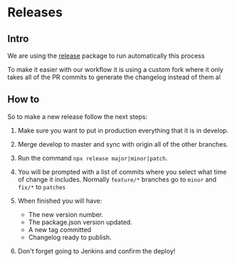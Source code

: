 # Releases

## Intro

We are using the [release](https://github.com/zeit/release) package to run automatically this process

To make it easier with our workflow it is using a custom fork where it only takes all of the PR commits to generate the changelog instead of them al


## How to

So to make a new release follow the next steps:
1. Make sure you want to put in production everything that it is in develop.
2. Merge develop to master and sync with origin all of the other branches.
3. Run the command ```npx release major|minor|patch```.
4. You will be prompted with a list of commits where you select what time of change it includes. Normally `feature/*` branches go to `minor` and `fix/*` to `patches`
5. When finished you will have:
    - The new version number.
    - The package.json version updated.
    - A new tag committed
    - Changelog ready to publish.

6. Don't forget going to Jenkins and confirm the deploy!